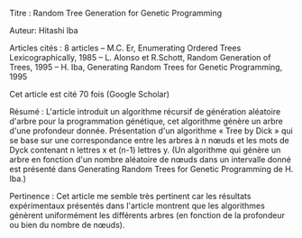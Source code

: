 Titre : Random Tree Generation for Genetic Programming

Auteur: Hitashi Iba

Articles cités : 8 articles
	– M.C. Er, Enumerating Ordered Trees Lexicographically, 1985
	– L. Alonso et R.Schott, Random Generation of Trees, 1995
	– H. Iba, Generating Random Trees for Genetic Programming, 1995

Cet article est cité 70 fois (Google Scholar)

Résumé : L'article introduit un algorithme récursif de génération aléatoire d'arbre pour la
programmation génétique, cet algorithme génère un arbre d'une profondeur donnée.
Présentation d'un algorithme « Tree by Dick » qui se base sur une correspondance entre les arbres à
n nœuds et les mots de Dyck contenant n lettres x et (n-1) lettres y.
(Un algorithme qui génère un arbre en fonction d'un nombre aléatoire de nœuds dans un intervalle
donné est présenté dans Generating Random Trees for Genetic Programming de H. Iba.)

Pertinence : Cet article me semble très pertinent car les résultats expérimentaux présentés dans l'article montrent que les algorithmes
génèrent uniformément les différents arbres (en fonction de la profondeur ou bien du nombre de
nœuds).



